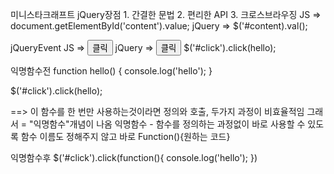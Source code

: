 미니스타크래프트 
jQuery장점 1. 간결한 문법 2. 편리한 API 3. 크로스브라우징
JS =>  document.getElementById('content').value;
jQuery => $('#content).val();

jQueryEvent
JS => <button id='click' onclick='hello();'>클릭</button>
jQuery => <button id='click'>클릭</button>
          $('#click').click(hello);


익명함수전 
function hello() {
  console.log('hello');
}

$('#click').click(hello);

==> 이 함수를 한 번만 사용하는것이라면 정의와 호출, 두가지 과정이 비효율적임 그래서 = "익명함수"개념이 나옴 
익명함수 - 함수를 정의하는 과정없이 바로 사용할 수 있도록 함수 이름도 정해주지 않고 바로 Function(){원하는 코드}

익명함수후
$('#click').click(function(){
  console.log('hello');
})